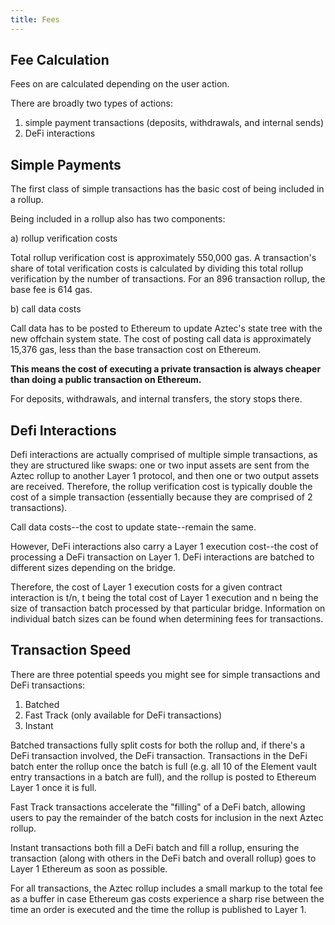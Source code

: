 ```yaml
---
title: Fees
---
```


## Fee Calculation

Fees on are calculated depending on the user action.

There are broadly two types of actions:

1) simple payment transactions (deposits, withdrawals, and internal sends)
2) DeFi interactions

## Simple Payments

The first class of simple transactions has the basic cost of being included in a rollup.

Being included in a rollup also has two components:

a) rollup verification costs

Total rollup verification cost is approximately 550,000 gas. A transaction's share of total verification costs is calculated by dividing this total rollup verification by the number of transactions. For an 896 transaction rollup, the base fee is 614 gas.

b) call data costs

Call data has to be posted to Ethereum to update Aztec's state tree with the new offchain system state. The cost of posting call data is approximately 15,376 gas, less than the base transaction cost on Ethereum.

**This means the cost of executing a private transaction is always cheaper than doing a public transaction on Ethereum.**

For deposits, withdrawals, and internal transfers, the story stops there.

## Defi Interactions

Defi interactions are actually comprised of multiple simple transactions, as they are structured like swaps: one or two input assets are sent from the Aztec rollup to another Layer 1 protocol, and then one or two output assets are received. Therefore, the rollup verification cost is typically double the cost of a simple transaction (essentially because they are comprised of 2 transactions).

Call data costs--the cost to update state--remain the same.

However, DeFi interactions also carry a Layer 1 execution cost--the cost of processing a DeFi transaction on Layer 1. DeFi interactions are batched to different sizes depending on the bridge.

Therefore, the cost of Layer 1 execution costs for a given contract interaction is t/n, t being the total cost of Layer 1 execution and n being the size of transaction batch processed by that particular bridge. Information on individual batch sizes can be found when determining fees for transactions.


## Transaction Speed

There are three potential speeds you might see for simple transactions and DeFi transactions:

1) Batched
2) Fast Track (only available for DeFi transactions)
3) Instant

Batched transactions fully split costs for both the rollup and, if there's a DeFi transaction involved, the DeFi transaction. Transactions in the DeFi batch enter the rollup once the batch is full (e.g. all 10 of the Element vault entry transactions in a batch are full), and the rollup is posted to Ethereum Layer 1 once it is full.

Fast Track transactions accelerate the "filling" of a DeFi batch, allowing users to pay the remainder of the batch costs for inclusion in the next Aztec rollup.

Instant transactions both fill a DeFi batch and fill a rollup, ensuring the transaction (along with others in the DeFi batch and overall rollup) goes to Layer 1 Ethereum as soon as possible.

For all transactions, the Aztec rollup includes a small markup to the total fee as a buffer in case Ethereum gas costs experience a sharp rise between the time an order is executed and the time the rollup is published to Layer 1.

